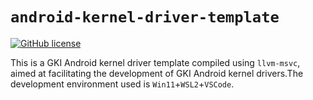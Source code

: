 # `android-kernel-driver-template`

[![GitHub license](https://img.shields.io/github/license/gmh5225/android-kernel-driver-template)](https://github.com/gmh5225/android-kernel-driver-template/blob/main/LICENSE)

This is a GKI Android kernel driver template compiled using ``llvm-msvc``, aimed at facilitating the development of GKI Android kernel drivers.The development environment used is ``Win11``+``WSL2``+``VSCode``.

